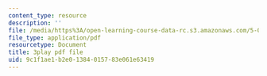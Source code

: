 ```yaml
---
content_type: resource
description: ''
file: /media/https%3A/open-learning-course-data-rc.s3.amazonaws.com/5-07sc-biological-chemistry-i-fall-2013/9c1f1ae1b2e01384015783e061e63419_wyT7EFJlBak.pdf
file_type: application/pdf
resourcetype: Document
title: 3play pdf file
uid: 9c1f1ae1-b2e0-1384-0157-83e061e63419
---
```

